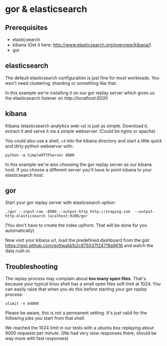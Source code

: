 gor & elasticsearch
===================

Prerequisites
-------------

- elasticsearch
- kibana (Get it here: http://www.elasticsearch.org/overview/kibana/)
- gor


elasticsearch
-------------

The default elasticsearch configuration is just fine for most workloads. You won't need clustering, sharding or something like that.

In this example we're installing it on our gor replay server which gives us the elasticsearch listener on _http://localhost:9200_


kibana
------

Kibana (elasticsearch analytics web-ui) is just as simple. 
Download it, extract it and serve it via a simple webserver.
(Could be nginx or apache)

You could also use a shell, ```cd``` into the kibana directory and start a little quick and dirty python webserver with:

```
python -m SimpleHTTPServer 8000
```

In this example we're also choosing the gor replay server as our kibana host. If you choose a different server you'll have to point kibana to your elasticsearch host.


gor
---

Start your gor replay server with elasticsearch option:

```
./gor --input-raw :8000 --output-http http://staging.com  --output-http-elasticsearch localhost:9200/gor
```


(You don't have to create the index upfront. That will be done for you automatically)


Now visit your kibana url, load the predefined dashboard from the gist https://gist.github.com/gottwald/b2c875037f24719a9616 and watch the data rush in.


Troubleshooting
---------------

The replay process may complain about __too many open files__.
That's because your typical linux shell has a small open files soft limit at 1024.
You can easily raise that when you do this before starting your _gor replay_ process:

```
ulimit -n 64000
```

Please be aware, this is not a permanent setting. It's just valid for the following jobs you start from that shell.

We reached the 1024 limit in our tests with a ubuntu box replaying about 9000 requests per minute. (We had very slow responses there, should be way more with fast responses)
